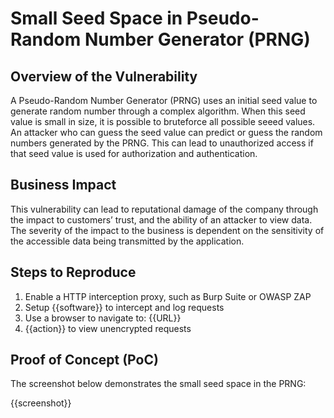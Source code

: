 # Small Seed Space in Pseudo-Random Number Generator (PRNG)

## Overview of the Vulnerability

A Pseudo-Random Number Generator (PRNG) uses an initial seed value to generate random number through a complex algorithm. When this seed value is small in size, it is possible to bruteforce all possible seeed values. An attacker who can guess the seed value can predict or guess the random numbers generated by the PRNG. This can lead to unauthorized access if that seed value is used for authorization and authentication.

## Business Impact

This vulnerability can lead to reputational damage of the company through the impact to customers’ trust, and the ability of an attacker to view data. The severity of the impact to the business is dependent on the sensitivity of the accessible data being transmitted by the application.

## Steps to Reproduce

1. Enable a HTTP interception proxy, such as Burp Suite or OWASP ZAP
1. Setup {{software}} to intercept and log requests
1. Use a browser to navigate to: {{URL}}
1. {{action}} to view unencrypted requests

## Proof of Concept (PoC)

The screenshot below demonstrates the small seed space in the PRNG:

{{screenshot}}
